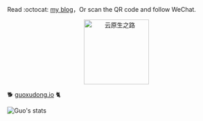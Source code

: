 <!--
**sunny0826/sunny0826** is a ✨ _special_ ✨ repository because its `README.md` (this file) appears on your GitHub profile.

Here are some ideas to get you started:

- 🔭 I’m currently working on ...
- 🌱 I’m currently learning ...
- 👯 I’m looking to collaborate on ...
- 🤔 I’m looking for help with ...
- 💬 Ask me about ...
- 📫 How to reach me: ...
- 😄 Pronouns: ...
- ⚡ Fun fact: ...
-->

Read :octocat: [my blog](guoxudong.io)，Or scan the QR code and follow WeChat.

<div align="center">
  <p>
    <img src="https://tva3.sinaimg.cn/large/ad5fbf65gy1gfm3j2vo79g20b90b9x6r.gif" style="width: 150px;" alt="云原生之路" />
  </p>
</div>

:dog2:  [guoxudong.io](guoxudong.io) :cat2:

![Guo's stats](https://github-readme-stats.vercel.app/api?username=sunny0826&show_icons=true)
